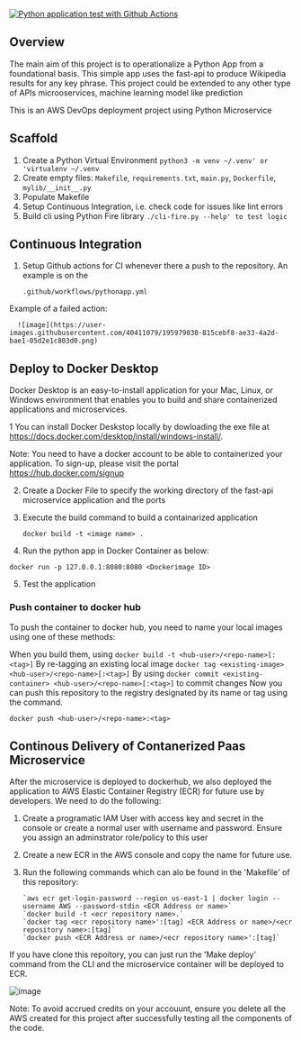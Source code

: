 [![Python application test with Github Actions](https://github.com/sanctitygeorge/aws-python-microservice-container/actions/workflows/pythonapp.yml/badge.svg)](https://github.com/sanctitygeorge/aws-python-microservice-container/actions/workflows/pythonapp.yml)

## Overview

The main aim of this project is to operationalize a Python App from a foundational basis. This simple app uses the fast-api to produce Wikipedia results for any key phrase. This project could be extended to any other type of APIs microoservices, machine learning model like prediction


This is an AWS DevOps deployment project using Python Microservice

## Scaffold

1. Create a Python Virtual Environment `python3 -m venv ~/.venv' or 'virtualenv ~/.venv`
2. Create empty files: `Makefile`, `requirements.txt`, `main.py`, `Dockerfile`, `mylib/__init__.py`
3. Populate Makefile
4. Setup Continuous Integration, i.e. check code for issues like lint errors
5. Build cli using Python Fire library `./cli-fire.py --help' to test logic`

## Continuous Integration

1. Setup Github actions for CI whenever there a push to the repository. An example is on the
     
     `.github/workflows/pythonapp.yml`
 
 Example of a failed action: 
 
      ![image](https://user-images.githubusercontent.com/40411079/195979030-815cebf8-ae33-4a2d-bae1-05d2e1c803d0.png)


## Deploy to Docker Desktop

Docker Desktop is an easy-to-install application for your Mac, Linux, or Windows environment that enables you to build and share containerized applications and microservices.

1 You can install Docker Deskstop locally by dowloading the exe file at https://docs.docker.com/desktop/install/windows-install/. 

Note: You need to have a docker account to be able to containerized your application. To sign-up, please visit the portal https://hub.docker.com/signup 

2. Create a Docker File to specify the working directory of the fast-api microservice application and the ports

3. Execute the build command to build a containarized application
      
      `docker build -t <image name> .`

4. Run the python app in Docker Container as below:
 
 `docker run -p 127.0.0.1:8080:8080 <Dockerimage ID>`

5. Test the application 

### Push container to docker hub

To push the container to docker hub, you need to name your local images using one of these methods:

When you build them, using `docker build -t <hub-user>/<repo-name>[:<tag>]`
By re-tagging an existing local image `docker tag <existing-image> <hub-user>/<repo-name>[:<tag>]`
By using `docker commit <existing-container> <hub-user>/<repo-name>[:<tag>]` to commit changes
Now you can push this repository to the registry designated by its name or tag using the command.

 `docker push <hub-user>/<repo-name>:<tag>`

## Continous Delivery of Contanerized Paas Microservice

After the microservice is deployed to dockerhub, we also deployed the application to AWS Elastic Container Registry (ECR) for future use by developers. We need to do the following: 

1. Create a programatic IAM User with access key and secret in the console or create a normal user with username and password. Ensure you assign an adminstrator role/policy to this user

2. Create a new ECR in the AWS console and copy the name for future use. 

3. Run the following commands which can alo be found in the 'Makefile' of this repository:

       `aws ecr get-login-password --region us-east-1 | docker login --username AWS --password-stdin <ECR Address or name>`
	   `docker build -t <ecr repository name>.`
	   `docker tag <ecr repository name>':[tag] <ECR Address or name>/<ecr repository name>:[tag]`
	   `docker push <ECR Address or name>/<ecr repository name>':[tag]`

If you have clone this repoitory, you can just run the 'Make deploy' command from the CLI and the microservice container will be deployed to ECR. 

![image](https://user-images.githubusercontent.com/40411079/195979104-55720dad-415b-4b71-bb55-264e1b4a8389.png)


Note: To avoid accrued credits on your accouunt, ensure you delete all the AWS created for this project after successfully testing all the components of the code. 
